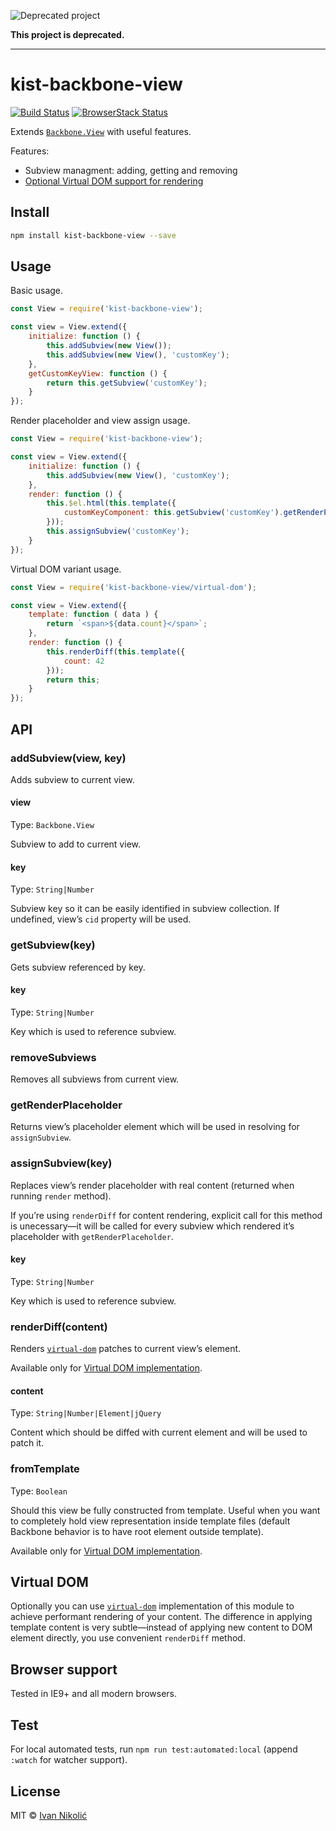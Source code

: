 ![Deprecated project](https://img.shields.io/badge/status-deprecated-red.svg)

**This project is deprecated.**

---

# kist-backbone-view

[![Build Status][ci-img]][ci] [![BrowserStack Status][browserstack-img]][browserstack]

Extends [`Backbone.View`][backbone-view] with useful features.

Features:

* Subview managment: adding, getting and removing
* [Optional Virtual DOM support for rendering][virtual-dom-explanation]

## Install

```sh
npm install kist-backbone-view --save
```

## Usage

Basic usage.

```js
const View = require('kist-backbone-view');

const view = View.extend({
	initialize: function () {
		this.addSubview(new View());
		this.addSubview(new View(), 'customKey');
	},
	getCustomKeyView: function () {
		return this.getSubview('customKey');
	}
});
```

Render placeholder and view assign usage.

```js
const View = require('kist-backbone-view');

const view = View.extend({
	initialize: function () {
		this.addSubview(new View(), 'customKey');
	},
	render: function () {
		this.$el.html(this.template({
			customKeyComponent: this.getSubview('customKey').getRenderPlaceholder()
		}));
		this.assignSubview('customKey');
	}
});
```

Virtual DOM variant usage.

```js
const View = require('kist-backbone-view/virtual-dom');

const view = View.extend({
	template: function ( data ) {
		return `<span>${data.count}</span>`;
	},
	render: function () {
		this.renderDiff(this.template({
			count: 42
		}));
		return this;
	}
});
```

## API

### addSubview(view, key)

Adds subview to current view.

#### view

Type: `Backbone.View`

Subview to add to current view.

#### key

Type: `String|Number`

Subview key so it can be easily identified in subview collection. If undefined, 
view’s `cid` property will be used.

### getSubview(key)

Gets subview referenced by key.

#### key

Type: `String|Number`

Key which is used to reference subview.

### removeSubviews

Removes all subviews from current view.

### getRenderPlaceholder

Returns view’s placeholder element which will be used in resolving for
`assignSubview`.

### assignSubview(key)

Replaces view’s render placeholder with real content (returned when running
`render` method).

If you’re using `renderDiff` for content rendering, explicit
call for this method is unecessary—it will be called for every subview which
rendered it’s placeholder with `getRenderPlaceholder`.

#### key

Type: `String|Number`

Key which is used to reference subview.

### renderDiff(content)

Renders [`virtual-dom`][virtual-dom] patches to current view’s element.

Available only for [Virtual DOM implementation][virtual-dom-variant].

#### content

Type: `String|Number|Element|jQuery`

Content which should be diffed with current element and will be used to patch it.

### fromTemplate

Type: `Boolean`

Should this view be fully constructed from template. Useful when you want to
completely hold view representation inside template files (default Backbone
behavior is to have root element outside template).

Available only for [Virtual DOM implementation][virtual-dom-variant].

## Virtual DOM

Optionally you can use [`virtual-dom`][virtual-dom] implementation of this module 
to achieve performant rendering of your content. The difference in applying 
template content is very subtle—instead of applying new content to DOM element
directly, you use convenient `renderDiff` method.

## Browser support

Tested in IE9+ and all modern browsers.

## Test

For local automated tests, run `npm run test:automated:local` (append `:watch` for watcher support).

## License

MIT © [Ivan Nikolić](http://ivannikolic.com)

[ci]: https://travis-ci.org/niksy/kist-backbone-view
[ci-img]: https://travis-ci.org/niksy/kist-backbone-view.svg?branch=master
[browserstack]: https://www.browserstack.com/
[browserstack-img]: https://www.browserstack.com/automate/badge.svg?badge_key=UzVwazZSWHMxakttd2x5M1RZSE1adm1mYjRrM2FvN1dFdTh2eC9hQnNWTT0tLWFIYSttN21TMXFYVTlJOU9nSjJDYXc9PQ==--d68db6abc22b1c36559784b90651cc1dd07d0f43
[virtual-dom-explanation]: #virtual-dom
[virtual-dom]: https://github.com/Matt-Esch/virtual-dom
[virtual-dom-variant]: https://github.com/niksy/kist-backbone-view/blob/master/virtual-dom.js
[backbone-view]: http://backbonejs.org/#View
